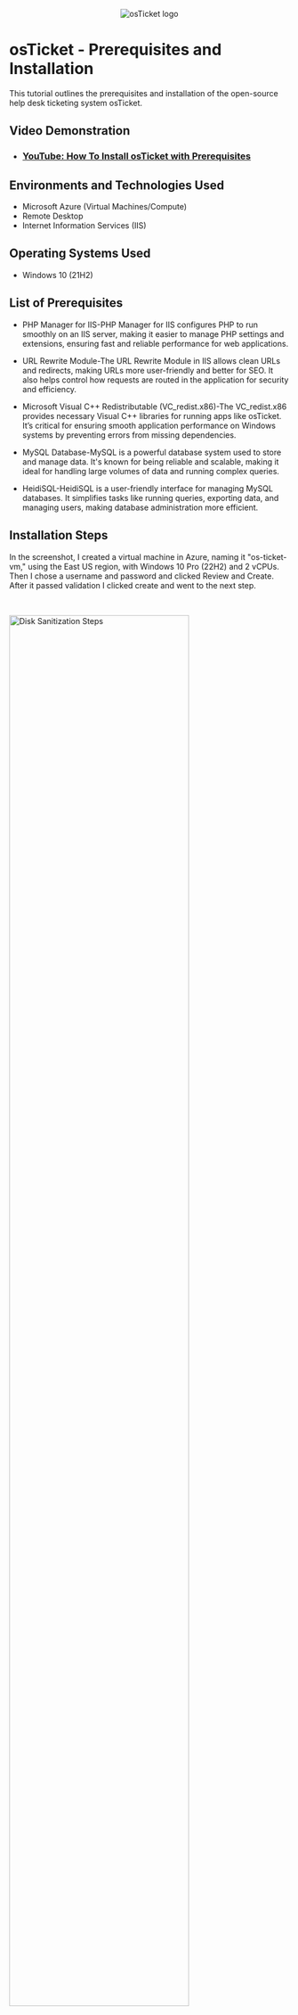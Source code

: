 <p align="center">
<img src="https://i.imgur.com/Clzj7Xs.png" alt="osTicket logo"/>
</p>

<h1>osTicket - Prerequisites and Installation</h1>
This tutorial outlines the prerequisites and installation of the open-source help desk ticketing system osTicket.<br />


<h2>Video Demonstration</h2>

- ### [YouTube: How To Install osTicket with Prerequisites](https://www.youtube.com)

<h2>Environments and Technologies Used</h2>

- Microsoft Azure (Virtual Machines/Compute)
- Remote Desktop
- Internet Information Services (IIS)

<h2>Operating Systems Used </h2>

- Windows 10</b> (21H2)

<h2>List of Prerequisites</h2>

- PHP Manager for IIS-PHP Manager for IIS configures PHP to run smoothly on an IIS server, making it easier to manage PHP settings and extensions, ensuring fast and reliable performance for web applications.
- URL Rewrite Module-The URL Rewrite Module in IIS allows clean URLs and redirects, making URLs more user-friendly and better for SEO. It also helps control how requests are routed in the application for security and efficiency.
  
- Microsoft Visual C++ Redistributable (VC_redist.x86)-The VC_redist.x86 provides necessary Visual C++ libraries for running apps like osTicket. It’s critical for ensuring smooth application performance on Windows systems by preventing errors from missing dependencies.
- MySQL Database-MySQL is a powerful database system used to store and manage data. It's known for being reliable and scalable, making it ideal for handling large volumes of data and running complex queries.
- HeidiSQL-HeidiSQL is a user-friendly interface for managing MySQL databases. It simplifies tasks like running queries, exporting data, and managing users, making database administration more efficient.


<h2>Installation Steps</h2>


<p>

</p>
<p>
In the screenshot, I created a virtual machine in Azure, naming it "os-ticket-vm," using the East US region, with Windows 10 Pro (22H2) and 2 vCPUs. Then I chose a username and password and clicked Review and Create. After it passed validation I clicked create and went to the next step.
</p>
<br />

<p>
<img src="https://i.imgur.com/HRwXn0l.png)" height="80%" width="80%" alt="Disk Sanitization Steps"/>
</p>
<p>

  After setting up the Windows 10 VM in Azure, log in using your credentials. It’s recommended to create a Notepad file and save a copy of all credentials, as there will be several. Inside the VM, open Microsoft Edge and download the osTicket-Installation-Files.zip. Extract the files, and you should see the following.
  
 <img src="https://i.imgur.com/L2KjS5v.png" height="80%" width="80%" alt="Disk Sanitization Steps"/> 
 
  Next, we need to enable Internet Information Services (IIS). Start by searching for "Control Panel" in the search bar at the bottom of the screen. Click on Uninstall a Program, then select Turn Windows features on or off. In the window that appears, check the box for Internet Information Services (IIS). Additionally, under World Wide Web Services -> Application Development Features, make sure to enable CGI.
  <img src="https://i.imgur.com/7fg6q8S.png IIS" height="80%" width="80%" alt="Disk Sanitization Steps"/>
   <img src="https://i.imgur.com/QCCascY.png Enable CGI" height="80%" width="80%" alt="Disk Sanitization Steps"/>
   
   After completing the previous steps, proceed with installing the PHP Manager for IIS. Open the installation file and accept all the default settings by clicking OK. Repeat the process for the rewrite module by running the rewrite_amd64 file, again accepting the default options.
  <img src="https://i.imgur.com/L2KjS5v.png" height="80%" width="80%" alt="Disk Sanitization Steps"/>
   <img src="https://i.imgur.com/xT8w8JQ.png" height="80%" width="80%" alt="Disk Sanitization Steps"/>
  
</p>
<br />

<p>
<img src="https://i.imgur.com/DJmEXEB.png" height="80%" width="80%" alt="Disk Sanitization Steps"/>
</p>
<p>
Lorem ipsum dolor sit amet, consectetur adipiscing elit, sed do eiusmod tempor incididunt ut labore et dolore magna aliqua. Ut enim ad minim veniam, quis nostrud exercitation ullamco laboris nisi ut aliquip ex ea commodo consequat. Duis aute irure dolor in reprehenderit in voluptate velit esse cillum dolore eu fugiat nulla pariatur.
</p>
<br />
